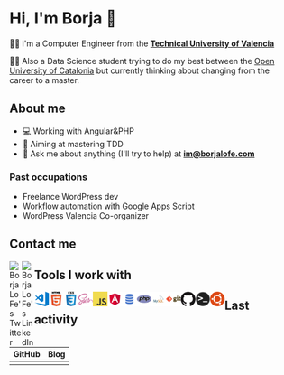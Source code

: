 # Hi, I'm Borja 👋

👨‍🎓 I'm a Computer Engineer from the **[Technical University of Valencia](http://www.upv.es/index-en.html)**

👨‍🎓 Also a Data Science student trying to do my best between the [Open University of Catalonia](https://www.uoc.edu/portal/en/index.html) but currently thinking about changing from the career to a master.

## About me

* :computer: Working with Angular&PHP
* :dart: Aiming at mastering TDD
* :e-mail: Ask me about anything (I'll try to help) at **[im@borjalofe.com][email]**

### Past occupations

* Freelance WordPress dev
* Workflow automation with Google Apps Script
* WordPress Valencia Co-organizer

<!--
### See what I do
[GitHub][github] | [GitLab][gitlab] | 
-->

## Contact me

<!--
[<img align="left" alt="borjalofe.dev" width="22px" src="https://raw.githubusercontent.com/iconic/open-iconic/master/svg/globe.svg" />][dev-website
-->
[<img align="left" alt="Borja LoFe's Twitter" width="22px" src="https://cdn.jsdelivr.net/npm/simple-icons@v3/icons/twitter.svg" />][twitter]
[<img align="left" alt="Borja LoFe's LinkedIn" width="22px" src="https://cdn.jsdelivr.net/npm/simple-icons@v3/icons/linkedin.svg" />][linkedin]
<!--
[<img align="left" alt="Borja LoFe's Instagram" width="22px" src="https://cdn.jsdelivr.net/npm/simple-icons@v3/icons/instagram.svg" />][instagram] 
[<img align="left" alt="Borja LoFe's YouTube" width="22px" src="https://cdn.jsdelivr.net/npm/simple-icons@v3/icons/youtube.svg" />][youtube]
-->


## Tools I work with

<img align="left" alt="Visual Studio Code" width="26px" src="https://raw.githubusercontent.com/github/explore/80688e429a7d4ef2fca1e82350fe8e3517d3494d/topics/visual-studio-code/visual-studio-code.png" />
<img align="left" alt="HTML5" width="26px" src="https://raw.githubusercontent.com/github/explore/80688e429a7d4ef2fca1e82350fe8e3517d3494d/topics/html/html.png" />
<img align="left" alt="CSS3" width="26px" src="https://raw.githubusercontent.com/github/explore/80688e429a7d4ef2fca1e82350fe8e3517d3494d/topics/css/css.png" />
<img align="left" alt="Sass" width="26px" src="https://raw.githubusercontent.com/github/explore/80688e429a7d4ef2fca1e82350fe8e3517d3494d/topics/sass/sass.png" />
<img align="left" alt="JavaScript" width="26px" src="https://raw.githubusercontent.com/github/explore/80688e429a7d4ef2fca1e82350fe8e3517d3494d/topics/javascript/javascript.png" />
<img align="left" alt="Angular" width="26px" src="https://raw.githubusercontent.com/github/explore/80688e429a7d4ef2fca1e82350fe8e3517d3494d/topics/angular/angular.png" />
<!-- img align="left" alt="React" width="26px" src="https://raw.githubusercontent.com/github/explore/80688e429a7d4ef2fca1e82350fe8e3517d3494d/topics/react/react.png" / -->
<!-- img align="left" alt="Gatsby" width="26px" src="https://raw.githubusercontent.com/github/explore/e94815998e4e0713912fed477a1f346ec04c3da2/topics/gatsby/gatsby.png" / -->
<!-- img align="left" alt="GraphQL" width="26px" src="https://raw.githubusercontent.com/github/explore/80688e429a7d4ef2fca1e82350fe8e3517d3494d/topics/graphql/graphql.png" / -->
<!-- img align="left" alt="Node.js" width="26px" src="https://raw.githubusercontent.com/github/explore/80688e429a7d4ef2fca1e82350fe8e3517d3494d/topics/nodejs/nodejs.png" / -->
<!-- img align="left" alt="Deno" width="26px" src="https://raw.githubusercontent.com/github/explore/361e2821e2dea67711cde99c9c40ed357061cf27/topics/deno/deno.png" / -->
<img align="left" alt="SQL" width="26px" src="https://raw.githubusercontent.com/github/explore/80688e429a7d4ef2fca1e82350fe8e3517d3494d/topics/sql/sql.png" />
<img align="left" alt="PHP" width="26px" src="https://raw.githubusercontent.com/github/explore/80688e429a7d4ef2fca1e82350fe8e3517d3494d/topics/php/php.png" />
<img align="left" alt="MySQL" width="26px" src="https://raw.githubusercontent.com/github/explore/80688e429a7d4ef2fca1e82350fe8e3517d3494d/topics/mysql/mysql.png" />
<!-- img align="left" alt="MongoDB" width="26px" src="https://raw.githubusercontent.com/github/explore/80688e429a7d4ef2fca1e82350fe8e3517d3494d/topics/mongodb/mongodb.png" / -->
<img align="left" alt="Git" width="26px" src="https://raw.githubusercontent.com/github/explore/80688e429a7d4ef2fca1e82350fe8e3517d3494d/topics/git/git.png" />
<img align="left" alt="GitHub" width="26px" src="https://raw.githubusercontent.com/github/explore/78df643247d429f6cc873026c0622819ad797942/topics/github/github.png" />
<img align="left" alt="Terminal" width="26px" src="https://raw.githubusercontent.com/github/explore/80688e429a7d4ef2fca1e82350fe8e3517d3494d/topics/terminal/terminal.png" />
<img align="left" alt="Ubuntu" width="26px" src="https://raw.githubusercontent.com/github/explore/80688e429a7d4ef2fca1e82350fe8e3517d3494d/topics/ubuntu/ubuntu.png" />


## Last activity

| GitHub | Blog |
| :----- | :--- |
|<!--START_SECTION:activity--><!--END_SECTION:activity--> | <!-- BLOG-POST-LIST:START --><!-- BLOG-POST-LIST:END --> |

<!--
**borjalofe/borjalofe** is a ✨ _special_ ✨ repository because its `README.md` (this file) appears on your GitHub profile.

Here are some ideas to get you started:

- 🔭 I’m currently working on ...
- 🌱 I’m currently learning ...
- 👯 I’m looking to collaborate on ...
- 🤔 I’m looking for help with ...
- 💬 Ask me about ...
- 📫 How to reach me: ...
- 😄 Pronouns: ...
- ⚡ Fun fact: ...
-->

[community-website]: https://borjalofe.com
[dev-webiste]: https://borjalofe.dev
[email]: im@borjalofe.com
[github]: https://github.com/borjalofe
[gitlab]: https://gitlab.com/borjalofe
[instagram]: https://instagram.com/borjalofe
[linkedin]: https://linkedin.com/in/borjalofe
[twitter]: https://twitter.com/borjalofe
[youtube]: https://youtube.com/borjalofe
